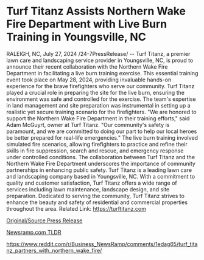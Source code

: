 # Turf Titanz Assists Northern Wake Fire Department with Live Burn Training in Youngsville, NC

RALEIGH, NC, July 27, 2024 /24-7PressRelease/ -- Turf Titanz, a premier lawn care and landscaping service provider in Youngsville, NC, is proud to announce their recent collaboration with the Northern Wake Fire Department in facilitating a live burn training exercise. This essential training event took place on May 28, 2024, providing invaluable hands-on experience for the brave firefighters who serve our community.  Turf Titanz played a crucial role in preparing the site for the live burn, ensuring the environment was safe and controlled for the exercise. The team's expertise in land management and site preparation was instrumental in setting up a realistic yet secure training scenario for the firefighters.  "We are honored to support the Northern Wake Fire Department in their training efforts," said Adam McGuyrt, owner at Turf Titanz. "Our community's safety is paramount, and we are committed to doing our part to help our local heroes be better prepared for real-life emergencies."  The live burn training involved simulated fire scenarios, allowing firefighters to practice and refine their skills in fire suppression, search and rescue, and emergency response under controlled conditions. The collaboration between Turf Titanz and the Northern Wake Fire Department underscores the importance of community partnerships in enhancing public safety.  Turf Titanz is a leading lawn care and landscaping company based in Youngsville, NC. With a commitment to quality and customer satisfaction, Turf Titanz offers a wide range of services including lawn maintenance, landscape design, and site preparation. Dedicated to serving the community, Turf Titanz strives to enhance the beauty and safety of residential and commercial properties throughout the area.  Related Link: https://turftitanz.com 

[Original/Source Press Release](https://www.24-7pressrelease.com/press-release/512862/turf-titanz-assists-northern-wake-fire-department-with-live-burn-training-in-youngsville-nc)
                    

[Newsramp.com TLDR](None) 

https://www.reddit.com/r/Business_NewsRamp/comments/1edag65/turf_titanz_partners_with_northern_wake_fire/